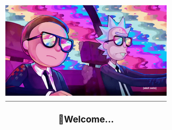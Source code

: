 <script src="https://kit.fontawesome.com/yourcode.js" crossorigin="anonymous"></script>
<div align="center">
<img src="ImgForReadme/Watch Rick And Morty.gif">
</div>
<hr>
<div align="center"><h1>🚀Welcome...<i class="fa-light fa-dice"></i></h1></div>